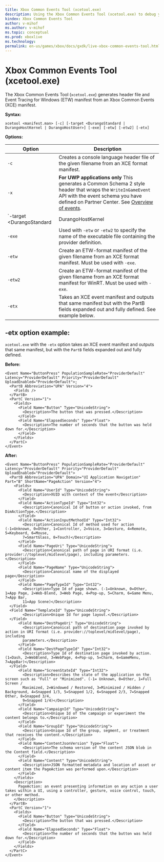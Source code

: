 ```yaml
---
title: Xbox Common Events Tool (xcetool.exe)
description: Using the Xbox Common Events Tool (xcetool.exe) to debug your calls to Xbox Live services, where your game sends events to event rules at Partner Center.
kindex: Xbox Common Events Tool
author: v-mihof
ms.author: v-mihof
ms.topic: conceptual
ms.prod: xboxlive
ms.technology: 
permalink: en-us/games/xbox/docs/gxdk/live-xbox-common-events-tool.html
---
```


# Xbox Common Events Tool (xcetool.exe)

<!-- this article is from old secure docs portal -->

The Xbox Common Events Tool (`xcetool.exe`) generates header file and Event Tracing for Windows (ETW) manifest from an Xbox Common Events (XCE) manifest.

**Syntax:**

```
xcetool <manifest.man> [-c] [-target <DurangoStandard | DurangoHostKernel | DurangoHostUser>] [-exe] [-etw] [-etw2] [-etx]
```

**Options:**

| Option | Description |
| --- | --- |
| `-c` | Creates a console language header file of the given filename from an XCE format manifest. |
| `-x` | **For UWP applications only** This generates a Common Schema 2 style header that wraps the `WriteInGameEvent` API with the event schema you have defined on Partner Center. See [Overview of events](../events/live-game-events.md). |
| `-target <DurangoStandard | DurangoHostKernel | DurangoHostUser>` | Used with `-c` to specify the target operating environment of the generated code. |
| `-exe` | Used with `-etw` or `-etw2` to specify the name of the executable file containing the provider definition. |
| `-etw` | Create an ETW-format manifest of the given filename from an XCE format manifest. Must be used with `-exe`. |
| `-etw2` | Create an ETW-format manifest of the given filename from an XCE format manifest for WinRT. Must be used with `-exe`. |
| `-etx` | Takes an XCE event manifest and outputs that same manifest but with the PartB fields expanded out and fully defined. See example below. |


## -etx option example:

`xcetool.exe` with the `-etx` option takes an XCE event manifest and outputs that same manifest, but with the `PartB` fields expanded out and fully defined.

**Before:**

```
<Event Name="ButtonPress" PopulationSampleRate="ProviderDefault" Latency="ProviderDefault" Priority="ProviderDefault" UploadEnabled="ProviderDefault">;
  <PartB Abbreviation="UPA" Version="4">
    <Fields />
  </PartB>
  <PartC Version="1">
    <Fields>
      <Field Name="Button" Type="UnicodeString">
        <Description>The button that was pressed.</Description>
      </Field>
      <Field Name="ElapsedSeconds" Type="Float">
        <Description>The number of seconds that the button was held down for.</Description>
      </Field>
    </Fields>
  </PartC>
</Event>
```       

**After:**

```
<Event Name="ButtonPress" PopulationSampleRate="ProviderDefault" Latency="ProviderDefault" Priority="ProviderDefault" UploadEnabled="ProviderDefault">
  <PartB Abbreviation="UPA" Domain="UI Application Navigation" Part="B" ShortName="PageAction" Version="4">
    <Fields>
      <Field Name="UserId" Type="UnicodeString">
        <Description>XUID with context of the event</Description>
      </Field>
      <Field Name="ActionTypeId" Type="Int32">
        <Description>Canonical Id of button or action invoked, from DimActionType.</Description>
      </Field>
      <Field Name="ActionInputMethodId" Type="Int32">
        <Description>Canonical Id of method used for action (-1=Unknown, 0=Other, 1=Controller, 2=Voice, 3=Gesture, 4=Remote, 5=Keyboard, 6=Mouse,
        7=SmartGlass, 8=Touch)</Description>
      </Field>
      <Field Name="PageUri" Type="UnicodeString">
        <Description>Canonical path of page in URI format (i.e. provider://toplevel/midlevel/page), including parameters.</Description>
      </Field>
      <Field Name="PageName" Type="UnicodeString">
        <Description>Canonical name of the displayed page</Description>
      </Field>
      <Field Name="PageTypeId" Type="Int32">
        <Description>Type Id of page shown. (-1=Unknown, 0=Other, 1=App Page, 2=Web-Blend, 3=Web Page, 4=Pop-up, 5=Charm, 6=Game Menu, 7=App Bar,
        11=App Scene)</Description>
  </Field>
  <Field Name="TemplateId" Type="UnicodeString">
        <Description>Unique Id for page layout.</Description>
  </Field>
      <Field Name="DestPageUri" Type="UnicodeString">
        <Description>Canonical path of destination page invoked by action in URI format (i.e. provider://toplevel/midlevel/page), including
        parameters.</Description>
      </Field>
      <Field Name="DestPageTypeId" Type="Int32">
        <Description>Type Id of destination page invoked by action. (1=Dash, 2=WebBlend, 3=WebPage, 4=Pop-up, 5=Charm, 6=GameMenu, 7=AppBar)</Description>
  </Field>
      <Field Name="ScreenStateId" Type="Int32">
        <Description>Describes the state of the application on the screen such as "Full" or "Minimized". (-1= Unknown, 0=Other, 1=Full Screen /
        Maximized, 2=Windowed / Restored, 3=Minimized / Hidden / Background, 4=Snapped 1/3, 5=Snapped 1/2, 6=Snapped 2/3, 7=Snapped Other, 8=Snapped 3/4,
        9=Snapped 1/4)</Description>
      </Field>
      <Field Name="CampaignId" Type="UnicodeString">
        <Description>Unique Id of the campaign or experiment the content belongs to.</Description>
      </Field>
      <Field Name="GroupId" Type="UnicodeString">
        <Description>Unique Id of the group, segment, or treatment that receives the content.</Description>
      </Field>
      <Field Name="ContentJsonVersion" Type="Float">
        <Description>The schema version of the content JSON blob in the Content field.</Description>
      </Field>
      <Field Name="Content" Type="UnicodeString">
        <Description>JSON formatted metadata and location of asset or content item the PageAction was performed upon.</Description>
      </Field>
    </Fields>
    <Description>
      PageAction: an event presenting information on any action a user takes within a UI, using a controller, gesture, voice control, touch, or other method.
    </Description>
  </PartB>
  <PartC Version="1">
    <Fields>
      <Field Name="Button" Type="UnicodeString">
        <Description>The button that was pressed.</Description>
      </Field>
      <Field Name="ElapsedSeconds" Type="Float">
        <Description>The number of seconds that the button was held down for.</Description>
      </Field>
    </Fields>
  </PartC>
</Event>
```
